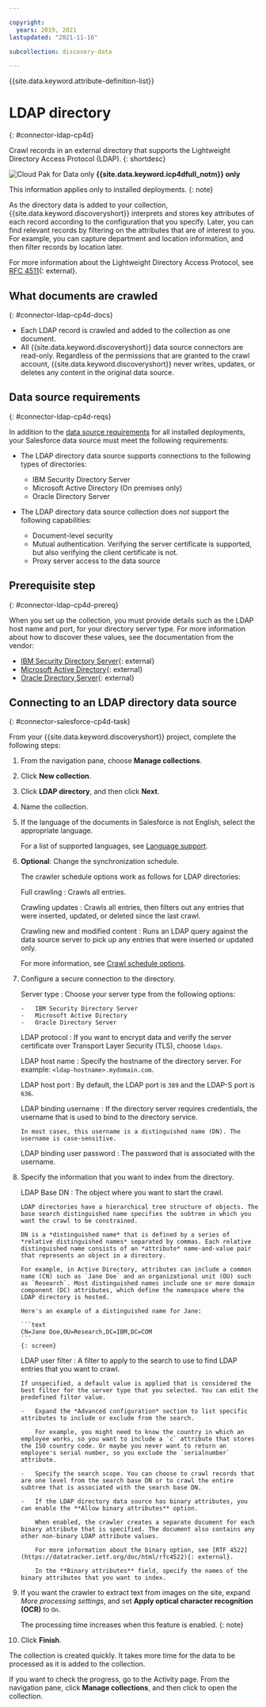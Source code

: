 ```yaml
---

copyright:
  years: 2019, 2021
lastupdated: "2021-11-16"

subcollection: discovery-data

---
```


{{site.data.keyword.attribute-definition-list}}

# LDAP directory
{: #connector-ldap-cp4d}

Crawl records in an external directory that supports the Lightweight Directory Access Protocol (LDAP).
{: shortdesc}

![Cloud Pak for Data only](images/desktop.png) **{{site.data.keyword.icp4dfull_notm}} only**

This information applies only to installed deployments.
{: note}

As the directory data is added to your collection, {{site.data.keyword.discoveryshort}} interprets and stores key attributes of each record according to the configuration that you specify. Later, you can find relevant records by filtering on the attributes that are of interest to you. For example, you can capture department and location information, and then filter records by location later.

For more information about the Lightweight Directory Access Protocol, see [RFC 4511](https://datatracker.ietf.org/doc/html/rfc4511){: external}.

## What documents are crawled
{: #connector-ldap-cp4d-docs}

- Each LDAP record is crawled and added to the collection as one document.
- All {{site.data.keyword.discoveryshort}} data source connectors are read-only. Regardless of the permissions that are granted to the crawl account, {{site.data.keyword.discoveryshort}} never writes, updates, or deletes any content in the original data source.

## Data source requirements
{: #connector-ldap-cp4d-reqs}

In addition to the [data source requirements](/docs/discovery-data?topic=discovery-data-collection-types#requirements) for all installed deployments, your Salesforce data source must meet the following requirements:

-   The LDAP directory data source supports connections to the following types of directories:

    -   IBM Security Directory Server
    -   Microsoft Active Directory (On premises only)
    -   Oracle Directory Server

-   The LDAP directory data source collection does *not* support the following capabilities:

    -   Document-level security
    -   Mutual authentication. Verifying the server certificate is supported, but also verifying the client certificate is not.
    -   Proxy server access to the data source

## Prerequisite step
{: #connector-ldap-cp4d-prereq}

When you set up the collection, you must provide details such as the LDAP host name and port, for your directory server type. For more information about how to discover these values, see the documentation from the vendor:

- [IBM Security Directory Server](https://www.ibm.com/docs/en/sdse/6.4.0?topic=do-security-directory-server-overview){: external}
- [Microsoft Active Directory](https://docs.microsoft.com/en-us/machine-learning-server/operationalize/configure-authentication#active-directory-and-ldapldap-s){: external}
- [Oracle Directory Server](https://docs.oracle.com/cd/E20295_01/html/821-1220/bcalm.html#scrolltoc){: external}

## Connecting to an LDAP directory data source
{: #connector-salesforce-cp4d-task}

From your {{site.data.keyword.discoveryshort}} project, complete the following steps:

1.  From the navigation pane, choose **Manage collections**.
1.  Click **New collection**.
1.  Click **LDAP directory**, and then click **Next**.
1.  Name the collection.
1.  If the language of the documents in Salesforce is not English, select the appropriate language.

    For a list of supported languages, see [Language support](/docs/discovery-data?topic=discovery-data-language-support).
1.  **Optional**: Change the synchronization schedule.

    The crawler schedule options work as follows for LDAP directories:

    Full crawling
    :   Crawls all entries.
    
    Crawling updates
    :   Crawls all entries, then filters out any entries that were inserted, updated, or deleted since the last crawl.
    
    Crawling new and modified content
    :   Runs an LDAP query against the data source server to pick up any entries that were inserted or updated only.

    For more information, see [Crawl schedule options](/docs/discovery-data?topic=discovery-data-collections#crawlschedule).
1.  Configure a secure connection to the directory.

    Server type
    :   Choose your server type from the following options:

        -   IBM Security Directory Server
        -   Microsoft Active Directory
        -   Oracle Directory Server

    LDAP protocol
    :   If you want to encrypt data and verify the server certificate over Transport Layer Security (TLS), choose `ldaps`.
    
    LDAP host name
    :   Specify the hostname of the directory server. For example: `<ldap-hostname>.mydomain.com`.

    LDAP host port
    :   By default, the LDAP port is `389` and the LDAP-S port is `636`.

    LDAP binding username
    :   If the directory server requires credentials, the username that is used to bind to the directory service.

        In most cases, this username is a distinguished name (DN). The username is case-sensitive.

    LDAP binding user password
    :   The password that is associated with the username.
1.  Specify the information that you want to index from the directory.

    LDAP Base DN
    :   The object where you want to start the crawl.

        LDAP directories have a hierarchical tree structure of objects. The base search distinguished name specifies the subtree in which you want the crawl to be constrained.

        DN is a *distinguished name* that is defined by a series of *relative distinguished names* separated by commas. Each relative distinguished name consists of an *attribute* name-and-value pair that represents an object in a directory.

        For example, in Active Directory, attributes can include a common name (CN) such as `Jane Doe` and an organizational unit (OU) such as `Research`. Most distinguished names include one or more domain component (DC) attributes, which define the namespace where the LDAP directory is hosted.

        Here's an example of a distinguished name for Jane:

        ```text
        CN=Jane Doe,OU=Research,DC=IBM,DC=COM
        ```
        {: screen}

    LDAP user filter
    :   A filter to apply to the search to use to find LDAP entries that you want to crawl.

        If unspecified, a default value is applied that is considered the best filter for the server type that you selected. You can edit the predefined filter value.

        -   Expand the *Advanced configuration* section to list specific attributes to include or exclude from the search.

            For example, you might need to know the country in which an employee works, so you want to include a `c` attribute that stores the ISO country code. Or maybe you never want to return an employee's serial number, so you exclude the `serialnumber` attribute.

        -   Specify the search scope. You can choose to crawl records that are one level from the search base DN or to crawl the entire subtree that is associated with the search base DN.

        -   If the LDAP directory data source has binary attributes, you can enable the **Allow binary attributes** option.

            When enabled, the crawler creates a separate document for each binary attribute that is specified. The document also contains any other non-binary LDAP attribute values.

            For more information about the binary option, see [RTF 4522](https://datatracker.ietf.org/doc/html/rfc4522){: external}.

            In the **Binary attributes** field, specify the names of the binary attributes that you want to index.
1.  If you want the crawler to extract text from images on the site, expand *More processing settings*, and set **Apply optical character recognition (OCR)** to `On`.

    The processing time increases when this feature is enabled.
    {: note}

1.  Click **Finish**.

The collection is created quickly. It takes more time for the data to be processed as it is added to the collection.

If you want to check the progress, go to the Activity page. From the navigation pane, click **Manage collections**, and then click to open the collection.
